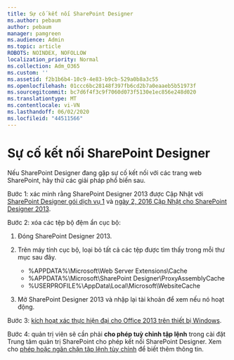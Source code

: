 ```yaml
---
title: Sự cố kết nối SharePoint Designer
ms.author: pebaum
author: pebaum
manager: pamgreen
ms.audience: Admin
ms.topic: article
ROBOTS: NOINDEX, NOFOLLOW
localization_priority: Normal
ms.collection: Adm_O365
ms.custom: ''
ms.assetid: f2b1b6b4-10c9-4e83-b9cb-529a0b8a3c55
ms.openlocfilehash: 01ccc6bc28148f397fb6cd2b7a0eaaeb5b51973f
ms.sourcegitcommit: bc7d6f4f3c9f7060d073f5130e1ec856e248d020
ms.translationtype: MT
ms.contentlocale: vi-VN
ms.lasthandoff: 06/02/2020
ms.locfileid: "44511566"
---
```

# <a name="sharepoint-designer-connection-issues"></a>Sự cố kết nối SharePoint Designer 

Nếu SharePoint Designer đang gặp sự cố kết nối với các trang web SharePoint, hãy thử các giải pháp phổ biến sau.

Bước 1: xác minh rằng SharePoint Designer 2013 được Cập Nhật với [SharePoint Designer gói dịch vụ 1](https://support.microsoft.com/help/2817441/description-of-microsoft-sharepoint-designer-2013-service-pack-1-sp1) và [ngày 2, 2016 Cập Nhật cho SharePoint Designer 2013](https://support.microsoft.com/help/3114721/august-2-2016-update-for-sharepoint-designer-2013-kb3114721).



Bước 2: xóa các tệp bộ đệm ẩn cục bộ:

1. Đóng SharePoint Designer 2013.

2. Trên máy tính cục bộ, loại bỏ tất cả các tệp được tìm thấy trong mỗi thư mục sau đây.

    - %APPDATA%\Microsoft\Web Server Extensions\Cache
    - %APPDATA%\Microsoft\SharePoint Designer\ProxyAssemblyCache
    - %USERPROFILE%\AppData\Local\Microsoft\WebsiteCache

3. Mở SharePoint Designer 2013 và nhập lại tài khoản để xem nếu nó hoạt động.

Bước 3: [kích hoạt xác thực hiện đại cho Office 2013 trên thiết bị Windows](https://docs.microsoft.com/microsoft-365/admin/security-and-compliance/enable-modern-authentication).

Bước 4: quản trị viên sẽ cần phải **cho phép tuỳ chỉnh tập lệnh** trong cài đặt Trung tâm quản trị SharePoint cho phép kết nối SharePoint Designer. Xem cho [phép hoặc ngăn chặn tập lệnh tùy chỉnh](https://docs.microsoft.com/sharepoint/allow-or-prevent-custom-script) để biết thêm thông tin.


